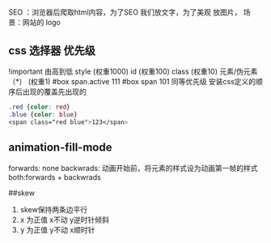 ##
SEO ：浏览器后爬取html内容，为了SEO 我们放文字，为了美观  放图片，
场景：网站的 logo  
##  css 选择器 优先级
!important  由高到低
style  (权重1000)
id   (权重100)
class   (权重10)
元素/伪元素 （*）   (权重1)
#box span.active  111
#box span   101
同等优先级 安装css定义的顺序后出现的覆盖先出现的
```css
.red {color: red}
.blue {color: blue}
<span class="red blue">123</span>
```
## animation-fill-mode
forwards: 
none
backwrads: 动画开始前，将元素的样式设为动画第一帧的样式
both:forwards + backwrads

##skew 
1. skew保持两条边平行
2. x 为正值  x不动  y逆时针倾斜
3. y 为正值 y不动  x顺时针